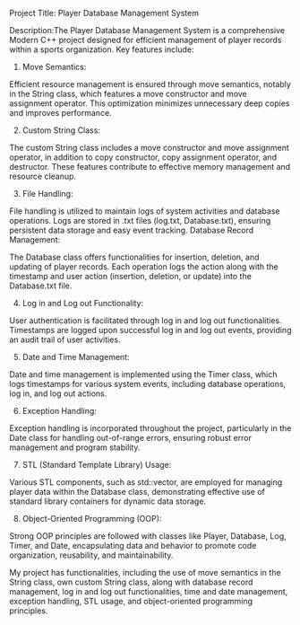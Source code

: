 Project Title: Player Database Management System

Description:The Player Database Management System is a comprehensive Modern C++ project designed for efficient management of player records within a sports organization. Key features include:
1. Move Semantics:

Efficient resource management is ensured through move semantics, notably in the String class, which features a move constructor and move assignment operator. This optimization minimizes unnecessary deep copies and improves performance.

2. Custom String Class:

The custom String class includes a move constructor and move assignment operator, in addition to copy constructor, copy assignment operator, and destructor. These features contribute to effective memory management and resource cleanup.

3. File Handling:

File handling is utilized to maintain logs of system activities and database operations. Logs are stored in .txt files (log.txt, Database.txt), ensuring persistent data storage and easy event tracking.
Database Record Management:

The Database class offers functionalities for insertion, deletion, and updating of player records. Each operation logs the action along with the timestamp and user action (insertion, deletion, or update) into the Database.txt file.

4. Log in and Log out Functionality:

User authentication is facilitated through log in and log out functionalities. Timestamps are logged upon successful log in and log out events, providing an audit trail of user activities.

5. Date and Time Management:

Date and time management is implemented using the Timer class, which logs timestamps for various system events, including database operations, log in, and log out actions.

6. Exception Handling:

Exception handling is incorporated throughout the project, particularly in the Date class for handling out-of-range errors, ensuring robust error management and program stability.

7. STL (Standard Template Library) Usage:

Various STL components, such as std::vector, are employed for managing player data within the Database class, demonstrating effective use of standard library containers for dynamic data storage.

8. Object-Oriented Programming (OOP):

Strong OOP principles are followed with classes like Player, Database, Log, Timer, and Date, encapsulating data and behavior to promote code organization, reusability, and maintainability.

My project has functionalities, including the use of move semantics in the String class, own custom String class, along with database record management, log in and log out functionalities, time and date management, exception handling, STL usage, and object-oriented programming principles.
